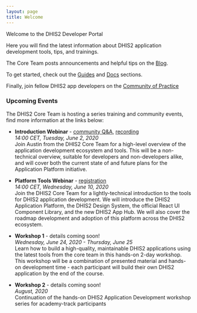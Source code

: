 ```yaml
---
layout: page
title: Welcome
---
```


Welcome to the DHIS2 Developer Portal

Here you will find the latest information about DHIS2 application development tools, tips, and trainings.

The Core Team posts announcements and helpful tips on the [Blog](./blog).

To get started, check out the [Guides](./guides) and [Docs](./docs) sections.

Finally, join fellow DHIS2 app developers on the [Community of Practice](https://community.dhis2.org/c/development/app-development)

### Upcoming Events

The DHIS2 Core Team is hosting a series training and community events, find more information at the links below:

-   **Introduction Webinar** - [community Q&A](https://community.dhis2.org/t/webinar-on-web-app-development-questions-answers/39390), [recording](https://youtu.be/ot0GI8DHAV8)<br/>
    _14:00 CET, Tuesday, June 2, 2020_<br/>
    Join Austin from the DHIS2 Core Team for a high-level overview of the application development ecosystem and tools. This will be a non-technical overview, suitable for developers and non-developers alike, and will cover both the current state of and future plans for the Application Platform initiative.

-   **Platform Tools Webinar** - [registration](https://forms.gle/ebNP4pETXe3y47wP8)<br/>
    _14:00 CET, Wednesday, June 10, 2020_<br/>
    Join the DHIS2 Core Team for a lightly-technical introduction to the tools for DHIS2 application development. We will introduce the DHIS2 Application Platform, the DHIS2 Design System, the official React UI Component Library, and the new DHIS2 App Hub. We will also cover the roadmap development and adoption of this platform across the DHIS2 ecosystem.

-   **Workshop 1** - details coming soon!<br/>
    _Wednesday, June 24, 2020 - Thursday, June 25_<br/>
    Learn how to build a high-quality, maintainable DHIS2 applications using the latest tools from the core team in this hands-on 2-day workshop. This workshop will be a combination of presented material and hands-on development time - each participant will build their own DHIS2 application by the end of the course.

-   **Workshop 2** - details coming soon!<br/>
    _August, 2020_<br/>
    Continuation of the hands-on DHIS2 Application Development workshop series for academy-track participants
